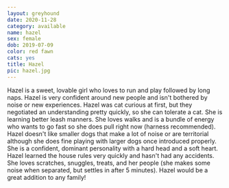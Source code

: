 ```yaml
---
layout: greyhound
date: 2020-11-28
category: available
name: hazel
sex: female
dob: 2019-07-09
color: red fawn
cats: yes
title: Hazel
pic: hazel.jpg
---
```

Hazel is a sweet, lovable girl who loves to run and play followed by long naps.  Hazel is very confident around new people and isn't bothered by noise or new experiences.  Hazel was cat curious at first, but they negotiated an understanding pretty quickly, so she can tolerate a cat.  She is learning better leash manners.  She loves walks and is a bundle of energy who wants to go fast so she does pull right now (harness recommended).  Hazel doesn't like smaller dogs that make a lot of noise or are territorial although she does fine playing with larger dogs once introduced properly.  She is a confident, dominant personality with a hard head and a soft heart.  Hazel learned the house rules very quickly and hasn't had any accidents.  She loves scratches, snuggles, treats, and her people (she makes some noise when separated, but settles in after 5 minutes).  Hazel would be a great addition to any family!  


